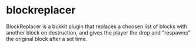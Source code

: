blockreplacer
=============

BlockReplacer is a bukkit plugin that replaces a choosen list of blocks with another block on destruction, and gives the player the  drop and "respawns" the original block after a set time.
